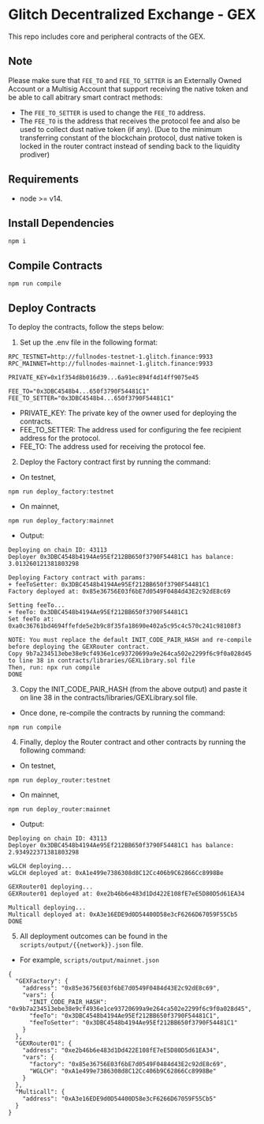 # Glitch Decentralized Exchange - GEX
This repo includes core and peripheral contracts of the GEX.

## Note
Please make sure that `FEE_TO` and `FEE_TO_SETTER` is an Externally Owned Account or a Multisig Account that support receiving the native token and be able to call abitrary smart contract methods: 
- The `FEE_TO_SETTER` is used to change the `FEE_TO` address.
- The `FEE_TO` is the address that receives the protocol fee and also be used to collect dust native token (if any). (Due to the minimum transferring constant of the blockchain protocol, dust native token is locked in the router contract instead of sending back to the liquidity prodiver)

## Requirements
+ node >= v14.
## Install Dependencies
```
npm i
```
## Compile Contracts
```
npm run compile
```

## Deploy Contracts
To deploy the contracts, follow the steps below:

1. Set up the .env file in the following format:
```
RPC_TESTNET=http://fullnodes-testnet-1.glitch.finance:9933
RPC_MAINNET=http://fullnodes-mainnet-1.glitch.finance:9933

PRIVATE_KEY=0x1f354d8b016d39...6a91ec894f4d14ff9075e45

FEE_TO="0x3DBC4548b4...650f3790F54481C1"
FEE_TO_SETTER="0x3DBC4548b4...650f3790F54481C1"
```

+ PRIVATE_KEY: The private key of the owner used for deploying the contracts.
+ FEE_TO_SETTER: The address used for configuring the fee recipient address for the protocol.
+ FEE_TO: The address used for receiving the protocol fee. 

2. Deploy the Factory contract first by running the command: 
+ On testnet,
```
npm run deploy_factory:testnet
```
+ On mainnet,
```
npm run deploy_factory:mainnet
```

+ Output:
```
Deploying on chain ID: 43113
Deployer 0x3DBC4548b4194Ae95Ef212BB650f3790F54481C1 has balance: 3.013260121381803298

Deploying Factory contract with params:
+ feeToSetter: 0x3DBC4548b4194Ae95Ef212BB650f3790F54481C1
Factory deployed at: 0x85e36756E03f6bE7d0549F0484d43E2c92dE8c69

Setting feeTo...
+ feeTo: 0x3DBC4548b4194Ae95Ef212BB650f3790F54481C1
Set feeTo at: 0xa0c36761bd4694ffefde5e2b9c8f35fa18690e402a5c95c4c570c241c98108f3

NOTE: You must replace the default INIT_CODE_PAIR_HASH and re-compile before deploying the GEXRouter contract.
Copy 9b7a234513ebe38e9cf4936e1ce93720699a9e264ca502e2299f6c9f0a028d45 to line 38 in contracts/libraries/GEXLibrary.sol file
Then, run: npx run compile
DONE
```
3. Copy the INIT_CODE_PAIR_HASH (from the above output) and paste it on line 38 in the contracts/libraries/GEXLibrary.sol file.  
+ Once done, re-compile the contracts by running the command: 
```
npm run compile
```
4. Finally, deploy the Router contract and other contracts by running the following command:
+ On testnet,
```
npm run deploy_router:testnet
```
+ On mainnet,
```
npm run deploy_router:mainnet
```
+ Output:
```
Deploying on chain ID: 43113
Deployer 0x3DBC4548b4194Ae95Ef212BB650f3790F54481C1 has balance: 2.934922371381803298

wGLCH deploying...
wGLCH deployed at: 0xA1e499e7386308d8C12Cc406b9C62866Cc8998Be

GEXRouter01 deploying...
GEXRouter01 deployed at: 0xe2b46b6e483d1Dd422E108fE7eE5D80D5d61EA34

Multicall deploying...
Multicall deployed at: 0xA3e16EDE9d0D54400D58e3cF6266D67059F55Cb5
DONE
```
5. All deployment outcomes can be found in the `scripts/output/{{network}}.json` file.
+  For example, `scripts/output/mainnet.json`
```
{
  "GEXFactory": {
    "address": "0x85e36756E03f6bE7d0549F0484d43E2c92dE8c69",
    "vars": {
      "INIT_CODE_PAIR_HASH": "0x9b7a234513ebe38e9cf4936e1ce93720699a9e264ca502e2299f6c9f0a028d45",
      "feeTo": "0x3DBC4548b4194Ae95Ef212BB650f3790F54481C1",
      "feeToSetter": "0x3DBC4548b4194Ae95Ef212BB650f3790F54481C1"
    }
  },
  "GEXRouter01": {
    "address": "0xe2b46b6e483d1Dd422E108fE7eE5D80D5d61EA34",
    "vars": {
      "factory": "0x85e36756E03f6bE7d0549F0484d43E2c92dE8c69",
      "WGLCH": "0xA1e499e7386308d8C12Cc406b9C62866Cc8998Be"
    }
  },
  "Multicall": {
    "address": "0xA3e16EDE9d0D54400D58e3cF6266D67059F55Cb5"
  }
}
```
